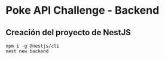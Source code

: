 # Poke API Challenge - Backend

## Creación del proyecto de NestJS

    npm i -g @nestjs/cli
    nest new backend
